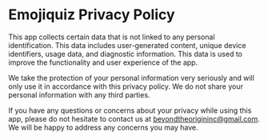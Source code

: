 # Emojiquiz Privacy Policy

This app collects certain data that is not linked to any personal identification. This data includes user-generated content, unique device identifiers, usage data, and diagnostic information. This data is used to improve the functionality and user experience of the app.

We take the protection of your personal information very seriously and will only use it in accordance with this privacy policy. We do not share your personal information with any third parties.

If you have any questions or concerns about your privacy while using this app, please do not hesitate to contact us at beyondtheorigininc@gmail.com. We will be happy to address any concerns you may have.
